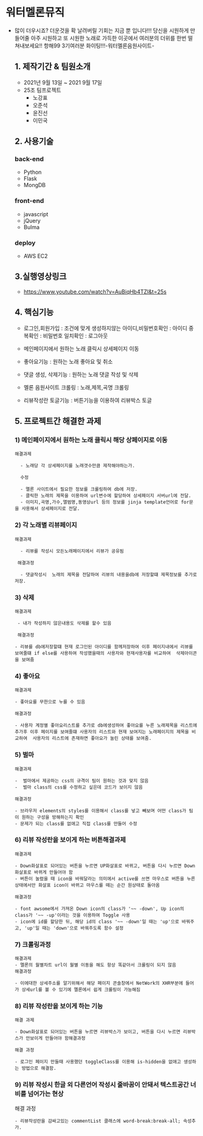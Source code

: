 # 워터멜론뮤직

- 많이 더우시죠? 더운것을 확 날려버릴 기회는 지금 뿐 입니다!!! 당신을 시원하게 만들어줄 아주 시원하고 또 시원한 노래로 가득한 이곳에서 여러분의 더위를 한번 떨쳐내보세요!! 항해99 3기여러분 화이팅!!!-워터멜론음원사이트-



  ## 1. 제작기간 & 팀원소개
  - 2021년 9월 13일 ~ 2021 9월 17일
  - 25조 팀프로젝트
     - 노강표
     - 오준석
     - 윤진선
     - 이민국

  ## 2. 사용기술

    ### back-end
     - Python
     - Flask
     - MongDB

    ### front-end
     - javascript
     - jQuery
     - Bulma

    ### deploy
     - AWS EC2

  ## 3.실행영상링크
     - https://www.youtube.com/watch?v=AuBiqHb4TZI&t=25s


  ## 4. 핵심기능

     - 로그인,회원가입
      : 조건에 맞게 생성하지않는 아이디,비밀번호확인
      : 아이디 중복확인
      : 비밀번호 일치확인
      : 로그아웃

     - 메인페이지에서 원하는 노래 클릭시 상세페이지 이동

     - 좋아요기능
      : 원하는 노래 좋아요 및 취소

     - 댓글 생성, 삭제기능
      : 원하는 노래 댓글 작성 및 삭제

     - 멜론 음원사이트 크롤링
      : 노래,제목,곡명 크롤링

     - 리뷰작성란 토글기능
      : 버튼기능을 이용하여 리뷰박스 토글


   ## 5. 프로젝트간 해결한 과제
   ### 1) 메인페이지에서 원하는 노래 클릭시 해당 상페이지로 이동

      해결과제

        - 노래당 각 상세페이지를 노래갯수만큼 제작해야하는가.

        수정

        - 멜론 사이트에서 필요한 정보를 크롤링하여 db에 저장.
        - 클릭한 노래의 제목을 이용하여 url변수에 할당하여 상세페이지 서버url에 전달.
        - 이미지,곡명,가수,앨범명,동영상url 등의 정보를 jinja template언어로 for문을 사용해서 상세페이지로 전달.

    ### 2)  각 노래별 리뷰페이지

      해결과제

        - 리뷰를 작성시 모든노래페이지에서 리뷰가 공유됨

       해결과정

        - 댓글작성시  노래의 제목을 전달하여 리뷰의 내용을db에 저장할떄 제목정보를 추가로 저장.

   ### 3) 삭제 

      해결과제 

       - 내가 작성하지 않은내용도 삭제를 할수 있음

       해결과정

      - 리뷰를 db에저장할떄 현재 로그인된 아이디를 함께저장하여 이후 페이지내에서 리뷰를 보여줄떄 if else를 사용하여 작성했을때의 사용자와 현재사용자를 비교하여  삭제아이콘       을 보여줌

   ### 4) 좋아요

      해결과제

      - 좋아요를 무한으로 누를 수 있음

      해결과정

      - 사용자 계정별 좋아요리스트를 추가로 db에생성하여 좋아요를 누른 노래제목을 리스트에 추가후 이후 페이지를 보여줄떄 사용자의 리스트와 현재 보여지는 노래페이지의 제목을 비교하여  사용자의 리스트에 존재하면 좋아요가 눌린 상태를 보여줌.

   ### 5) 벌마

      해결과제

      -  벌마에서 제공하는 css의 규격이 팀이 원하는 것과 맞지 않음
      -  벌마 class의 css를 수정하고 싶은데 코드가 보이지 않음

      해결과정

      - 브라우저 elements의 styles를 이용해서 class를 넣고 빼보며 어떤 class가 팀이 원하는 구성을 방해하는지 확인
      - 문제가 되는 class를 없애고 직접 class를 만들어 수정

   ### 6) 리뷰 작성란을 보이게 하는 버튼해결과제

      해결과제

      - Down화살표로 되어있는 버튼을 누르면 UP화살표로 바뀌고, 버튼을 다시 누르면 Down화살표로 바뀌게 만들어야 함
      - 버튼이 눌렸을 때 icon을 바꿔달라는 의미에서 active를 쓰면 마우스로 버튼을 누른 상태에서만 화살표 icon이 바뀌고 마우스를 떼는 순간 원상태로 돌아옴

      해결과정

      - font awsome에서 가져온 Down icon의 class가 '~~ -down', Up icon의 class가 '~~ -up'이라는 것을 이용하여 Toggle 사용
      - icon에 id를 할당한 뒤, 해당 id의 class '~~ -down'일 때는 'up'으로 바꿔주고, 'up'일 때는 'down'으로 바꿔주도록 함수 설정

   ### 7) 크롤링과정

      해결과제
      - 멜론의 월별차트 url이 월별 이동을 해도 항상 똑같아서 크롤링이 되지 않음
      해결과정

      - 이에대한 상세주소를 알기위해서 해당 페이지 콘솔창에서 NetWork의 XHR부분에 들어가 상세url를 볼 수 있기에 멜론에서 쉽게 크롤링이 가능해짐

  ### 8) 리뷰 작성란을 보이게 하는 기능

      해결 과제

      - Down화살표로 되어있는 버튼을 누르면 리뷰박스가 보이고, 버튼을 다시 누르면 리뷰박스가 안보이게 만들어야 함해결과정

      해결 과정

      - 로그인 페이지 만들때 사용했던 toggleClass를 이용해 is-hidden을 없애고 생성하는 방법으로 해결함.

 
  ### 9) 리뷰 작성시 한글 외 다른언어 작성시 줄바꿈이 안돼서 텍스트공간 너비를 넘어가는 현상

     해결 과정
    
      - 리뷰작성란을 감싸고있는 commentList 클래스에 word-break:break-all; 속성추가.
        
